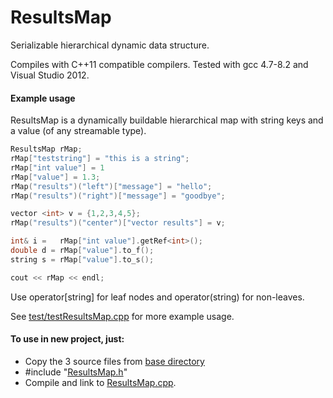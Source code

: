 # ResultsMap

Serializable hierarchical dynamic data structure.  

Compiles with C++11 compatible compilers. Tested with gcc 4.7-8.2 and Visual Studio 2012.

#### Example usage

ResultsMap is a dynamically buildable hierarchical map with string keys and a value (of any streamable type).

``` cpp
ResultsMap rMap;
rMap["teststring"] = "this is a string";
rMap["int value"] = 1
rMap["value"] = 1.3;
rMap("results")("left")["message"] = "hello";
rMap("results")("right")["message"] = "goodbye";

vector <int> v = {1,2,3,4,5};
rMap("results")("center")["vector results"] = v;

int& i =   rMap["int value"].getRef<int>();
double d = rMap["value"].to_f();
string s = rMap["value"].to_s();

cout << rMap << endl;
```

Use operator[string] for leaf nodes and operator(string) for non-leaves.

See [test/testResultsMap.cpp](test/testResultsMap.cpp) for more example usage.

#### To use in new project, just:
* Copy the 3 source files from [base directory](https://github.com/CodePi/ResultsMap)
* #include "[ResultsMap.h](ResultsMap.h)"
* Compile and link to [ResultsMap.cpp](ResultsMap.cpp).
